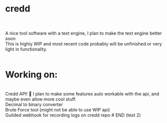 # credd
<br><br>
A nice tool software with a text engine, I plan to make the text engine better soon
<br>
This is highly WIP and most recent code probably will be unfinished or very light in functionality.
<br><br>
# Working on:
<br>
Credd API! 👀 I plan to make some features auto workable with the api, and maybe even allow more cool stuff.
<br>
Decimal to binary converter
<br>
Brute Force tool (might not be able to use WIP api)
<br>
Guilded webhook for recording logs on credd repo
# END (test 2)

